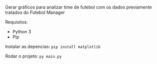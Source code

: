 Gerar gráficos para analizar time de futebol com os dados previamente tratados do Futebol Manager

Requisitos:
- Python 3
- Pip

Instalar as depencias:
`pip install matplotlib`

Rodar o projeto:
`py main.py`
